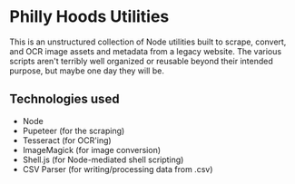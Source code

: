 # Philly Hoods Utilities

This is an unstructured collection of Node utilities built to scrape, convert, and OCR image assets and metadata from a legacy website. The various scripts aren't terribly well organized or reusable beyond their intended purpose, but maybe one day they will be. 

## Technologies used

* Node
* Pupeteer (for the scraping)
* Tesseract (for OCR'ing)
* ImageMagick (for image conversion)
* Shell.js (for Node-mediated shell scripting)
* CSV Parser (for writing/processing data from .csv)
